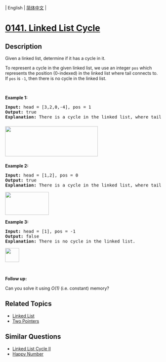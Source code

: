 
| English | [简体中文](README.md) |

# [0141. Linked List Cycle](https://leetcode-cn.com/problems/linked-list-cycle/)

## Description

<p>Given a linked list, determine if it has a cycle in it.</p>

<p>To represent a cycle in the given linked list, we use an integer <code>pos</code> which represents the position (0-indexed)&nbsp;in the linked list where tail connects to. If <code>pos</code> is <code>-1</code>, then there is no cycle in the linked list.</p>

<p>&nbsp;</p>

<div>
<p><strong>Example 1:</strong></p>

<pre>
<strong>Input: </strong>head = <span id="example-input-1-1">[3,2,0,-4]</span>, pos = <span id="example-input-1-2">1</span>
<strong>Output: </strong><span id="example-output-1">true
<strong>Explanation:</strong> There is a cycle in the linked list, where tail connects to the second node.</span>
</pre>
</div>

<div>
<p><span><img alt="" src="https://assets.leetcode.com/uploads/2018/12/07/circularlinkedlist.png" style="width: 300px; height: 97px; margin-top: 8px; margin-bottom: 8px;" /></span></p>

<p><strong>Example 2:</strong></p>

<pre>
<strong>Input: </strong>head = <span id="example-input-1-1">[1,2]</span>, pos = <span id="example-input-1-2">0</span>
<strong>Output: </strong><span id="example-output-1">true
<strong>Explanation:</strong> There is a cycle in the linked list, where tail connects to the first node.</span>
</pre>
</div>

<div>
<p><span><img alt="" src="https://assets.leetcode.com/uploads/2018/12/07/circularlinkedlist_test2.png" style="width: 141px; height: 74px;" /></span></p>

<p><strong>Example 3:</strong></p>

<pre>
<strong>Input: </strong>head = <span id="example-input-1-1">[1]</span>, pos = <span id="example-input-1-2">-1</span>
<strong>Output: </strong><span id="example-output-1">false
<strong>Explanation:</strong> There is no cycle in the linked list.</span>
</pre>
</div>

<p><span><img alt="" src="https://assets.leetcode.com/uploads/2018/12/07/circularlinkedlist_test3.png" style="width: 45px; height: 45px;" /></span></p>

<p>&nbsp;</p>

<p><strong>Follow up:</strong></p>

<p>Can you solve it using <em>O(1)</em> (i.e. constant) memory?</p>


## Related Topics

- [Linked List](https://leetcode-cn.com/tag/linked-list)
- [Two Pointers](https://leetcode-cn.com/tag/two-pointers)

## Similar Questions

- [Linked List Cycle II](../linked-list-cycle-ii/README_EN.md)
- [Happy Number](../happy-number/README_EN.md)
